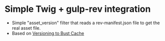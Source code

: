 Simple Twig + gulp-rev integration
==================================

- Simple "asset_version" filter that reads a rev-manifest.json file to get the real asset file.
- Based on [Versioning to Bust Cache](http://knpuniversity.com/screencast/gulp/version-cache-busting)